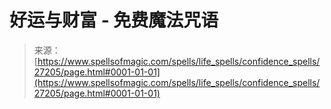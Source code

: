 <!--yml

category: 未分类

date: 2024-06-12 19:16:01

-->

# 好运与财富 - 免费魔法咒语

> 来源：[https://www.spellsofmagic.com/spells/life_spells/confidence_spells/27205/page.html#0001-01-01](https://www.spellsofmagic.com/spells/life_spells/confidence_spells/27205/page.html#0001-01-01)
